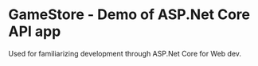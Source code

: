 # GameStore - Demo of ASP.Net Core API app

Used for familiarizing development through ASP.Net Core for Web dev.
